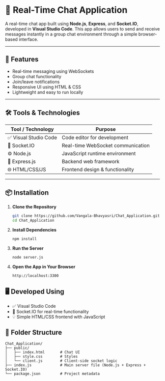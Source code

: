 # 💬 Real-Time Chat Application

A real-time chat app built using **Node.js**, **Express**, and **Socket.IO**, developed in **Visual Studio Code**. This app allows users to send and receive messages instantly in a group chat environment through a simple browser-based interface.

---

## 🚀 Features

- Real-time messaging using WebSockets
- Group chat functionality
- Join/leave notifications
- Responsive UI using HTML & CSS
- Lightweight and easy to run locally

---

## 🛠️ Tools & Technologies

| Tool / Technology   | Purpose                          |
|-------------------  |----------------------------------|
| ✅ Visual Studio Code | Code editor for development       |
| 🔌 Socket.IO        | Real-time WebSocket communication |
| ⚙️ Node.js          | JavaScript runtime environment    |
| 🧭 Express.js       | Backend web framework             |
| 🌐 HTML/CSS/JS      | Frontend design & functionality   |

---

## 📦 Installation

1. **Clone the Repository**
   ```bash
   git clone https://github.com/Vangala-Bhavyasri/Chat_Application.git
   cd Chat_Application
2. **Install Dependencies**
   ```bash
   npm install
3. **Run the Server**
   ```bash
   node server.js
4. **Open the App in Your Browser**
   ```bash
   http://localhost:3300

## 🖥️ Developed Using

- ✅ Visual Studio Code
- 🔌 Socket.IO for real-time functionality
- 💡 Simple HTML/CSS frontend with JavaScript

## 📁 Folder Structure

```
Chat_Application/
├── public/
│   ├── index.html       # Chat UI
│   ├── style.css        # Styles
│   └── client.js        # Client-side socket logic
├── index.js             # Main server file (Node.js + Express + Socket.IO)
└── package.json         # Project metadata
```

    
